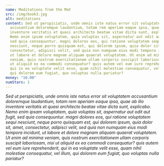 ```yaml
---
name: Meditations from the Mat
src: /img/book3.jpg
alt: meditations
content: Sed ut perspiciatis, unde omnis iste natus error sit voluptatem
  accusantium doloremque laudantium, totam rem aperiam eaque ipsa, quae ab illo
  inventore veritatis et quasi architecto beatae vitae dicta sunt, explicabo.
  Nemo enim ipsam voluptatem, quia voluptas sit, aspernatur aut odit aut fugit,
  sed quia consequuntur. magni dolores eos, qui ratione voluptatem sequi
  nesciunt, neque porro quisquam est, qui dolorem ipsum, quia dolor sit, amet,
  consectetur, adipisci velit, sed quia non numquam eius modi tempora incidunt,
  ut labore et dolore magnam aliquam quaerat voluptatem. Ut enim ad minima
  veniam, quis nostrum exercitationem ullam corporis suscipit laboriosam, nisi
  ut aliquid ex ea commodi consequatur? quis autem vel eum iure reprehenderit,
  qui in ea voluptate velit esse, quam nihil molestiae consequatur, vel illum,
  qui dolorem eum fugiat, quo voluptas nulla pariatur?
money: "10.00"
numStars: 1
---
```

*Sed ut perspiciatis, unde omnis iste natus error sit voluptatem accusantium doloremque laudantium, totam rem aperiam eaque ipsa, quae ab illo inventore veritatis et quasi architecto beatae vitae dicta sunt, explicabo. Nemo enim ipsam voluptatem, quia voluptas sit, aspernatur aut odit aut fugit, sed quia consequuntur. magni dolores eos, qui ratione voluptatem sequi nesciunt, neque porro quisquam est, qui dolorem ipsum, quia dolor sit, amet, consectetur, adipisci velit, sed quia non numquam eius modi tempora incidunt, ut labore et dolore magnam aliquam quaerat voluptatem. Ut enim ad minima veniam, quis nostrum exercitationem ullam corporis suscipit laboriosam, nisi ut aliquid ex ea commodi consequatur? quis autem vel eum iure reprehenderit, qui in ea voluptate velit esse, quam nihil molestiae consequatur, vel illum, qui dolorem eum fugiat, quo voluptas nulla pariatur?*